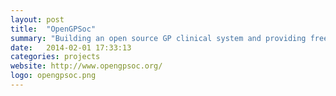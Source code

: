 ```yaml
---
layout: post
title:  "OpenGPSoc"
summary: "Building an open source GP clinical system and providing free custodianship for any and all homeless open source projects."
date:   2014-02-01 17:33:13
categories: projects
website: http://www.opengpsoc.org/
logo: opengpsoc.png
---
```

